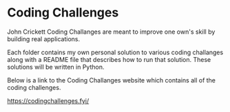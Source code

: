 # Coding Challenges

John Crickett Coding Challanges are meant to improve one own's skill by building real applications.

Each folder contains my own personal solution to various coding challanges along with a README file that describes how to run that solution. These solutions will be written in Python.

Below is a link to the Coding Challanges website which contains all of the coding challenges.

https://codingchallenges.fyi/ 
